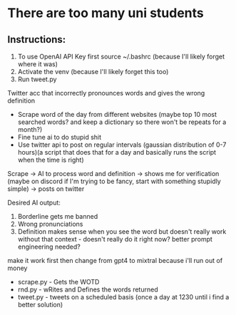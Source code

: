 # There are too many uni students

## Instructions:
1. To use OpenAI API Key first source ~/.bashrc (because I'll likely forget where it was)
2. Activate the venv (because I'll likely forget this too)
3. Run tweet.py


Twitter acc that incorrectly pronounces words and gives the wrong definition
* Scrape word of the day from different websites (maybe top 10 most searched words? and keep a dictionary so there won't be repeats for a month?)
* Fine tune ai to do stupid shit
* Use twitter api to post on regular intervals (gaussian distribution of 0-7 hours)(a script that does that for a day and basically runs the script when the time is right)

Scrape -> AI to process word and definition -> shows me for verification (maybe on discord if I'm trying to be fancy, start with something stupidly simple) -> posts on twitter

Desired AI output:
1. Borderline gets me banned
2. Wrong pronunciations
3. Definition makes sense when you see the word but doesn't really work without that context - doesn't really do it right now? better prompt engineering needed? 

make it work first then change from gpt4 to mixtral because i'll run out of money

* scrape.py - Gets the WOTD
* rnd.py - wRites and Defines the words returned
* tweet.py - tweets on a scheduled basis (once a day at 1230 until i find a better solution)

